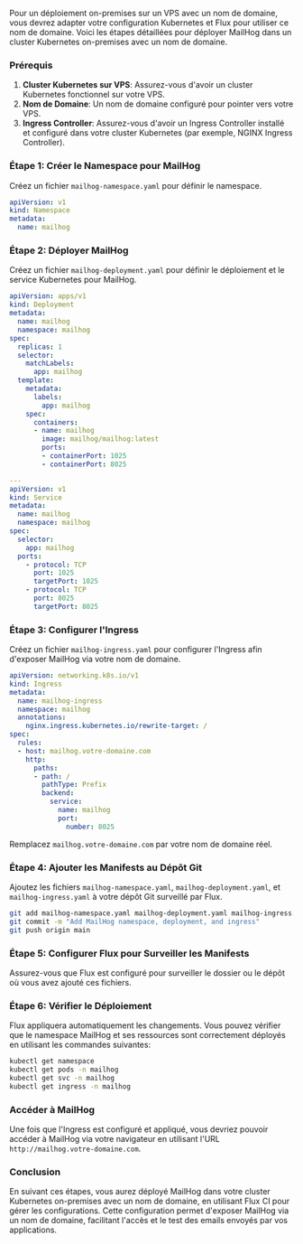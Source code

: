Pour un déploiement on-premises sur un VPS avec un nom de domaine, vous devrez adapter votre configuration Kubernetes et Flux pour utiliser ce nom de domaine. Voici les étapes détaillées pour déployer MailHog dans un cluster Kubernetes on-premises avec un nom de domaine.

### Prérequis

1. **Cluster Kubernetes sur VPS**: Assurez-vous d'avoir un cluster Kubernetes fonctionnel sur votre VPS.
2. **Nom de Domaine**: Un nom de domaine configuré pour pointer vers votre VPS.
3. **Ingress Controller**: Assurez-vous d'avoir un Ingress Controller installé et configuré dans votre cluster Kubernetes (par exemple, NGINX Ingress Controller).

### Étape 1: Créer le Namespace pour MailHog

Créez un fichier `mailhog-namespace.yaml` pour définir le namespace.

```yaml
apiVersion: v1
kind: Namespace
metadata:
  name: mailhog
```

### Étape 2: Déployer MailHog

Créez un fichier `mailhog-deployment.yaml` pour définir le déploiement et le service Kubernetes pour MailHog.

```yaml
apiVersion: apps/v1
kind: Deployment
metadata:
  name: mailhog
  namespace: mailhog
spec:
  replicas: 1
  selector:
    matchLabels:
      app: mailhog
  template:
    metadata:
      labels:
        app: mailhog
    spec:
      containers:
      - name: mailhog
        image: mailhog/mailhog:latest
        ports:
        - containerPort: 1025
        - containerPort: 8025

---
apiVersion: v1
kind: Service
metadata:
  name: mailhog
  namespace: mailhog
spec:
  selector:
    app: mailhog
  ports:
    - protocol: TCP
      port: 1025
      targetPort: 1025
    - protocol: TCP
      port: 8025
      targetPort: 8025
```

### Étape 3: Configurer l'Ingress

Créez un fichier `mailhog-ingress.yaml` pour configurer l'Ingress afin d'exposer MailHog via votre nom de domaine.

```yaml
apiVersion: networking.k8s.io/v1
kind: Ingress
metadata:
  name: mailhog-ingress
  namespace: mailhog
  annotations:
    nginx.ingress.kubernetes.io/rewrite-target: /
spec:
  rules:
  - host: mailhog.votre-domaine.com
    http:
      paths:
      - path: /
        pathType: Prefix
        backend:
          service:
            name: mailhog
            port:
              number: 8025
```

Remplacez `mailhog.votre-domaine.com` par votre nom de domaine réel.

### Étape 4: Ajouter les Manifests au Dépôt Git

Ajoutez les fichiers `mailhog-namespace.yaml`, `mailhog-deployment.yaml`, et `mailhog-ingress.yaml` à votre dépôt Git surveillé par Flux.

```sh
git add mailhog-namespace.yaml mailhog-deployment.yaml mailhog-ingress.yaml
git commit -m "Add MailHog namespace, deployment, and ingress"
git push origin main
```

### Étape 5: Configurer Flux pour Surveiller les Manifests

Assurez-vous que Flux est configuré pour surveiller le dossier ou le dépôt où vous avez ajouté ces fichiers.

### Étape 6: Vérifier le Déploiement

Flux appliquera automatiquement les changements. Vous pouvez vérifier que le namespace MailHog et ses ressources sont correctement déployés en utilisant les commandes suivantes:

```sh
kubectl get namespace
kubectl get pods -n mailhog
kubectl get svc -n mailhog
kubectl get ingress -n mailhog
```

### Accéder à MailHog

Une fois que l'Ingress est configuré et appliqué, vous devriez pouvoir accéder à MailHog via votre navigateur en utilisant l'URL `http://mailhog.votre-domaine.com`.

### Conclusion

En suivant ces étapes, vous aurez déployé MailHog dans votre cluster Kubernetes on-premises avec un nom de domaine, en utilisant Flux CI pour gérer les configurations. Cette configuration permet d'exposer MailHog via un nom de domaine, facilitant l'accès et le test des emails envoyés par vos applications.
